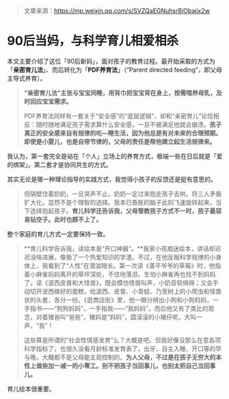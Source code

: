 > 文章来源：https://mp.weixin.qq.com/s/SVZQaEGNuhsrBjObajix2w

# 90后当妈，与科学育儿相爱相杀

本文主要介绍了这位「90后新妈」，面对孩子的教育过程。最开始采取的方式为「**亲密育儿法**」、而后转化为「**PDF养育法**」（“Parent directed feeding”，即父母主导式养育）。

> **“亲密育儿法”主张与宝宝同睡，用背巾把宝宝背在身上，按需喂养母乳，及时回应宝宝需求。**
>
> PDF养育法同样有一套关于“安全感”的“底层逻辑”，却和“亲密育儿”论恰相反：随时随地满足孩子需求算什么安全感，一旦不被满足他就会崩溃。**孩子真正的安全感来自有规律的吃—睡生活，因为他总是有对未来的合理预期。即使是小婴儿，也是自带节律的，父母的责任是帮他建立起生活规律来。**

我认为，第一套完全是站在「个人」立场上的养育方式，极端一些在日后就是「爱的绑架」。第二套才是协同共生的方式。

其实无论是哪一种理论指导的实践方式，我觉得小孩子的反馈还是挺有意思的。

> 但隔壁住着奶奶，一旦哭声不止，奶奶一定过来抱走孩子去哄。将三人矛盾扩大化，显然不是个理智的选择。我本已昏胀的脑子此刻飞速旋转起来，当下选择抱起孩子。**育儿科学还告诉我，父母管教孩子方式不一时，孩子最容易钻空子。此时也顾不上了。**

整个家庭的育儿方式一定要保持一致。

> **育儿科学告诉我，读绘本是“开口神器”。**我家小孩痴迷绘本，讲话却迟迟没啥进展，像极了一个热爱知识的学渣。不过，在他反叛科学规律的小身体上，我看到了“人性”在潜滋暗长。第一次读《善平爷爷的草莓》时，他指着小麻雀妈妈离开的草坪深处，不住地落泪，生怕小麻雀再也找不到妈妈了。读《波西皮普和大怪兽》，既会模仿怪兽叫声，小奶音软绵绵；又会手动切开波西做好的蛋糕，给波西、皮普、小青蛙、乃至树上的小爬虫和怪兽状的头套，各分一份。《逛商店街》里，他一眼分辨出小狗和小狗妈妈，一手指书——“狗狗妈妈”，一手指我——“我妈妈”。而后他又有了类比的观念，对着猪爸叫“爸爸”，猪妈是“妈妈”，圆滚滚的小猪仔呢，大叫一声，“我”！
>
> 这些算是所谓的“社会性情感发育”么？大概是吧。但我好像没那么在意各项科学指标了，也很久没看月龄标准发育表了。出牙、自主入睡、开口等的早与晚，大概都不是父母能主观控制的。**为人父母，不过是在孩子无穷大的本性上做些加一减一的小零工。别不把孩子当回事儿，也别太把自己当回事儿。**

育儿绘本很重要。